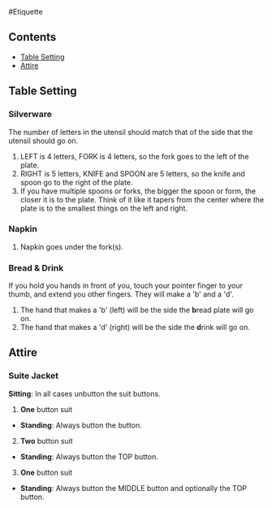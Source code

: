 #Etiquette

## Contents

* [Table Setting](#table-setting)
* [Attire](#attire)

## Table Setting

### Silverware
The number of letters in the utensil should match that of the side that the utensil should go on.

1. LEFT is 4 letters, FORK is 4 letters, so the fork goes to the left of the plate.
2. RIGHT is 5 letters, KNIFE and SPOON are 5 letters, so the knife and spoon go to the right of the plate.
3. If you have multiple spoons or forks, the bigger the spoon or form, the closer it is to the plate. Think of it like it tapers from the center where the plate is to the smallest things on the left and right.

### Napkin
1. Napkin goes under the fork(s).

### Bread & Drink
If you hold you hands in front of you, touch your pointer finger to your thumb, and extend you other fingers. They will make a 'b' and a 'd'.

1. The hand that makes a 'b' (left) will be the side the **b**read plate will go on.
2. The hand that makes a 'd' (right) will be the side the **d**rink will go on.

## Attire

### Suite Jacket

**Sitting**: In all cases unbutton the suit buttons.

1. **One** button suit
  * **Standing**: Always button the button.
2. **Two** button suit
  * **Standing**: Always button the TOP button.
3. **One** button suit
  * **Standing**: Always button the MIDDLE button and optionally the TOP button.
